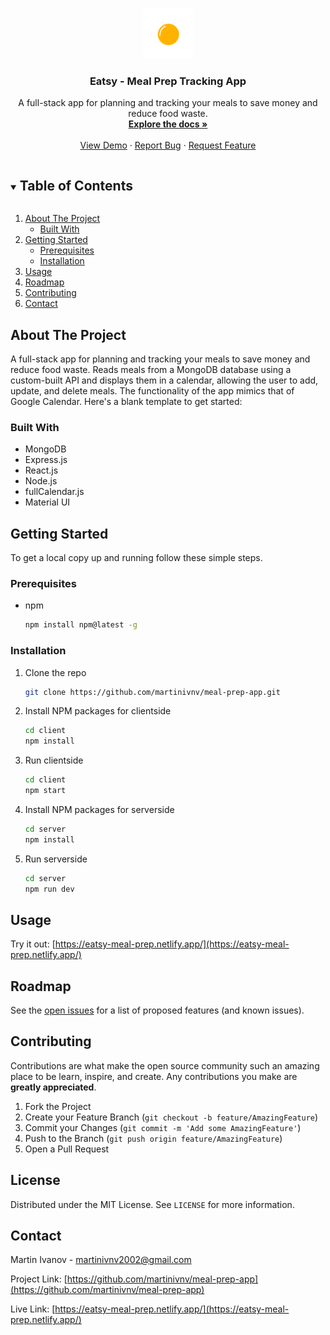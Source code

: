 <!--
*** Thanks for checking out the Best-README-Template. If you have a suggestion
*** that would make this better, please fork the repo and create a pull request
*** or simply open an issue with the tag "enhancement".
*** Thanks again! Now go create something AMAZING! :D
***
***
***
*** To avoid retyping too much info. Do a search and replace for the following:
*** martinivnv, meal-prep-app, email, project_title, project_description
-->



<!-- PROJECT SHIELDS -->
<!--
*** I'm using markdown "reference style" links for readability.
*** Reference links are enclosed in brackets [ ] instead of parentheses ( ).
*** See the bottom of this document for the declaration of the reference variables
*** for contributors-url, forks-url, etc. This is an optional, concise syntax you may use.
*** https://www.markdownguide.org/basic-syntax/#reference-style-links
-->

<!-- PROJECT LOGO -->
<br />
<p align="center">
  <a href="https://github.com/martinivnv/meal-prep-app">
    <img src="client/public/logo192.png" alt="Logo" width="80" height="80">
  </a>

  <h3 align="center">Eatsy - Meal Prep Tracking App</h3>

  <p align="center">
    A full-stack app for planning and tracking your meals to save money and reduce food waste.
    <br />
    <a href="https://github.com/martinivnv/meal-prep-app"><strong>Explore the docs »</strong></a>
    <br />
    <br />
    <a href="https://eatsy-meal-prep.netlify.app/">View Demo</a>
    ·
    <a href="https://github.com/martinivnv/meal-prep-app/issues">Report Bug</a>
    ·
    <a href="https://github.com/martinivnv/meal-prep-app/issues">Request Feature</a>
  </p>
</p>



<!-- TABLE OF CONTENTS -->
<details open="open">
  <summary><h2 style="display: inline-block">Table of Contents</h2></summary>
  <ol>
    <li>
      <a href="#about-the-project">About The Project</a>
      <ul>
        <li><a href="#built-with">Built With</a></li>
      </ul>
    </li>
    <li>
      <a href="#getting-started">Getting Started</a>
      <ul>
        <li><a href="#prerequisites">Prerequisites</a></li>
        <li><a href="#installation">Installation</a></li>
      </ul>
    </li>
    <li><a href="#usage">Usage</a></li>
    <li><a href="#roadmap">Roadmap</a></li>
    <li><a href="#contributing">Contributing</a></li>
    <li><a href="#contact">Contact</a></li>
  </ol>
</details>



<!-- ABOUT THE PROJECT -->
## About The Project

A full-stack app for planning and tracking your meals to save money and reduce food waste. Reads meals from a MongoDB database using a custom-built API and displays them in a calendar, allowing the user to add, update, and delete meals. The functionality of the app mimics that of Google Calendar.
Here's a blank template to get started:

### Built With

* MongoDB
* Express.js
* React.js
* Node.js
* fullCalendar.js
* Material UI

<!-- GETTING STARTED -->
## Getting Started

To get a local copy up and running follow these simple steps.

### Prerequisites

* npm
  ```sh
  npm install npm@latest -g
  ```

### Installation

1. Clone the repo
   ```sh
   git clone https://github.com/martinivnv/meal-prep-app.git
   ```
2. Install NPM packages for clientside
   ```sh
   cd client
   npm install
   ```
3. Run clientside
   ```sh
   cd client
   npm start
   ```
4. Install NPM packages for serverside
   ```sh
   cd server
   npm install
   ```
5. Run serverside
   ```sh
   cd server
   npm run dev
   ```

<!-- USAGE EXAMPLES -->
## Usage

Try it out: [https://eatsy-meal-prep.netlify.app/](https://eatsy-meal-prep.netlify.app/)

<!-- ROADMAP -->
## Roadmap

See the [open issues](https://github.com/martinivnv/meal-prep-app/issues) for a list of proposed features (and known issues).



<!-- CONTRIBUTING -->
## Contributing

Contributions are what make the open source community such an amazing place to be learn, inspire, and create. Any contributions you make are **greatly appreciated**.

1. Fork the Project
2. Create your Feature Branch (`git checkout -b feature/AmazingFeature`)
3. Commit your Changes (`git commit -m 'Add some AmazingFeature'`)
4. Push to the Branch (`git push origin feature/AmazingFeature`)
5. Open a Pull Request



<!-- LICENSE -->
## License

Distributed under the MIT License. See `LICENSE` for more information.



<!-- CONTACT -->
## Contact

Martin Ivanov - martinivnv2002@gmail.com

Project Link: [https://github.com/martinivnv/meal-prep-app](https://github.com/martinivnv/meal-prep-app)

Live Link: [https://eatsy-meal-prep.netlify.app/](https://eatsy-meal-prep.netlify.app/)
